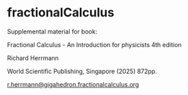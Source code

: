 # fractionalCalculus
Supplemental material for book: 

Fractional Calculus - An Introduction for physicists 4th edition

Richard Herrmann

World Scientific Publishing, Singapore  (2025) 872pp.

r.herrmann@gigahedron.fractionalcalculus.org
